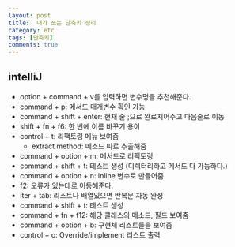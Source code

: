 ```yaml
---
layout: post
title:  내가 쓰는 단축키 정리
category: etc
tags: [단축키]
comments: true
---
```


## intelliJ

- option + command + v를 입력하면 변수명을 추천해준다.
- command + p: 메서드 매개변수 확인 가능
- command + shift + enter: 현재 줄 ;으로 완료지어주고 다음줄로 이동
- shift + fn + f6: 한 번에 이름 바꾸기 용이
- control + t: 리팩토링 메뉴 보여줌
  - extract method: 메소드 따로 추출해줌
- command + option + m: 메서드로 리팩토링
- command + shift + t: 테스트 생성 (디렉터리하고 메서드 다 가능하다.)
- command + option + n: inline 변수로 만들어줌
- f2: 오류가 있는데로 이동해준다.
- iter + tab: 리스트나 배열있으면 반복문 자동 완성
- command + shift + t: 테스트 생성
- command + fn + f12: 해당 클래스의 메소드, 필드 보여줌
- command + option + b: 구현체 리스트들을 보여줌
- control + o: Override/implement 리스트 출력